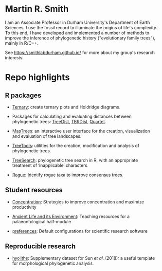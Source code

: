 # Martin R. Smith

I am an Associate Professor in Durham University's Department of Earth Sciences.  I use the fossil record to 
illuminate the origins of life's complexity.  To this end, I have developed and implemented a number of 
methods to improve the inference of phylogenetic history ("evolutionary family trees"), mainly in R/C++.

See https://smithlabdurham.github.io/ for more about my group's research interests.

# Repo highlights

##  R packages

- [Ternary](https://github.com/ms609/Ternary/): create ternary plots and Holdridge diagrams.

- Packages for calculating and evaluating distances between phylogenetic trees: 
[TreeDist](https://github.com/ms609/TreeDist/),
[TBRDist](https://github.com/ms609/TBRDist/), [Quartet](https://github.com/ms609/Quartet/).

- [MapTrees](https://ms609.github.io/TreeDist/dev/articles/treespace.html): an interactive user
interface for the creation, visualization and evaluation of tree landscapes.

- [TreeTools](https://github.com/ms609/TreeTools/): utilities for the creation, modification and
analysis of phylogenetic trees.

- [TreeSearch](https://github.com/ms609/TreeSearch/): phylogenetic tree search in R, with an 
appropriate treatment of ‘inapplicable’ characters.

- [Rogue](https://github.com/ms609/Rogue/): Identify rogue taxa to improve consensus trees.

## Student resources

- [Concentration](https://github.com/ms609/Concentration/): Strategies to improve concentration and maximize productivity

- [Ancient Life and its Environment](https://smithlabdurham.github.io/GEOL2301): Teaching resources for a 
  palaeontological half-module
  
- [preferences](https://github.com/ms609/preferences): Default configurations for scientific research software

## Reproducible research

- [hyoliths](https://github.com/ms609/hyoliths): Supplementary dataset for Sun _et al._ (2018): a useful template for
  morphological phylogenetic analysis.
